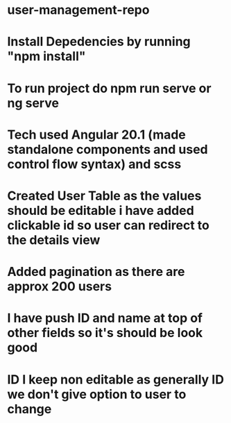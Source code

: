 # user-management-repo
# Install Depedencies by running "npm install"
# To run project do npm run serve or ng serve
# Tech used Angular 20.1 (made standalone components and used control flow syntax) and scss 
# Created User Table as the values should be editable i have added clickable id so user can redirect to the details view 
# Added pagination as there are approx 200 users 
# I have push ID and name at top of other fields so it's should be look good
# ID I keep non editable as generally ID we don't give option to user to change
